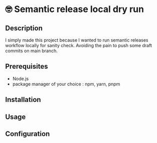 # 🤓 Semantic release local dry run

## Description

I simply made this project because I wanted to run semantic releases workflow locally for sanity check.
Avoiding the pain to push some draft commits on main branch.

## Prerequisites

- Node.js
- package manager of your choice : npm, yarn, pnpm

## Installation

## Usage

## Configuration
